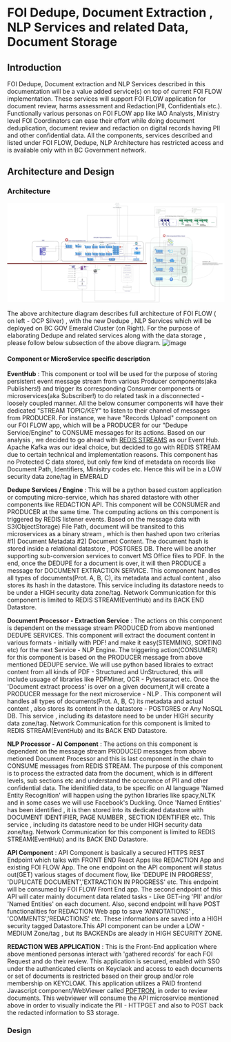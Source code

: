 # FOI Dedupe, Document Extraction ,  NLP Services and related Data, Document Storage

## Introduction
FOI Dedupe, Document extraction and NLP Services described in this documentation will be a value added service(s) on top of current FOI FLOW implementation. These services will support FOI FLOW application for document review, harms assessment and Redaction(PII, Confidentials etc.).  Functionally various personas on FOI FLOW app like IAO Analysts, Ministry level FOI Coordinators can ease their effort while doing document deduplication, document review and redaction on digital records having PII and other confidential data. All the components, services described and listed under FOI FLOW, Dedupe, NLP Architecture has restricted access and is available only with in BC Government network.

## Architecture and Design
### Architecture
![Here is the Full FOI Flow architecture](./archanddesign/images/Option1_TechArch_Emerald.jpg)

The above architecture diagram describes full architecture of FOI FLOW ( on left - OCP Silver) , with the new Dedupe , NLP Services which will be deployed on BC GOV Emerald Cluster (on Right). For the purpose of elaborating Dedupe and related services along with the data storage , please follow below subsection of the above diagram.
![image](https://user-images.githubusercontent.com/78570775/204931018-582b9630-b2be-44ed-9ef2-56d6625668c1.png)

#### Component or MicroService specific description
**EventHub** : This component or tool will be used for the purpose of storing persistent event message stream from various Producer components(aka Publishers!) and trigger its corresponding Consumer components or microservices(aka Subscriber!) to do related task in a disconnected - loosely coupled manner. All the below consumer components will have their dedicated "STREAM TOPIC/KEY" to listen to their channel of messages from PRODUCER. For instance, we have "Records Upload" component on our FOI FLOW app, which will be a PRODUCER for our "Dedupe Service/Engine" to CONSUME messages for its actions. Based on our analysis , we decided to go ahead with [REDIS STREAMS](https://redis.io/docs/data-types/streams-tutorial/) as our Event Hub. Apache Kafka was our ideal choice, but decided to go with REDIS STREAM due to certain technical and implementation reasons. This component has no Protected C data stored, but only few kind of metadata on records like Document Path, Identifiers, Minisitry codes etc. Hence this will be in a LOW security data zone/tag in EMERALD 

**Dedupe Services / Engine** : This will be a python based custom application or computing micro-service, which has shared datastore with other components like REDACTION API. This component will be CONSUMER and PRODUCER at the same time. The computing actions on this component is triggered by REDIS listener events. Based on the message data with S3(ObjectStorage) File Path, document will be transited to this microservices as a binary stream , which is then hashed upon two criterias #1) Document Metadata #2) Document Content. The document hash is stored inside a relational datastore , POSTGRES DB. There will be another supporting sub-conversion services to convert MS Office files to PDF. In the end, once the DEDUPE for a document is over, it will then PRODUCE a message for DOCUMENT EXTRACTION SERVICE.  This component handles all types of documents(Prot. A, B, C), its metadata and actual content , also stores its hash in the datastore. This service including its datastore needs to be under a HIGH security data zone/tag. Network Communication for this component is limited to REDIS STREAM(EventHub) and its BACK END Datastore.

**Document Processor - Extraction Service** : The actions on this component is dependent on the message stream PRODUCED from above mentioned DEDUPE SERVICES. This  component will extract the document content in various formats - initially with PDF! and make it easy(STEMMING, SORTING etc) for the next Service - NLP Engine. The triggering action(CONSUMER) for this component is based on the PRODUCER message from above mentioned DEDUPE service. We will use python based libraies to extract content from all kinds of  PDF - Structured and UnStructured, this will include usuage of libraries like  PDFMiner, OCR - Pytessaract etc. Once the 'Document extract process' is over on a given document,it will create a PRODUCER message for the next microservice - NLP . This component will handles all types of documents(Prot. A, B, C) its metadata and actual content , also stores its content in the datastore - POSTGRES or Any NoSQL DB. This service , including its datastore need to be under HIGH security data zone/tag. Network Communication for this component is limited to REDIS STREAM(EventHub) and its BACK END Datastore.

**NLP Processor - AI Component** : The actions on this component is dependent on the message stream PRODUCED messages from above metioned Document Processor and this is last component in the chain to CONSUME messages from REDIS STREAM. The purpose of this component is to process the extracted data from the document, which is in different levels, sub sections etc and understand the occurence of PII and other confidential data. The idenitified data, to be specific on AI language 'Named Entity Recognition' will happen using the python libraries like spacy,NLTK and in some cases we will use Facebook's Duckling. Once 'Named Entities' has been identified , it is then stored into its dedicated datastore with DOCUMENT IDENTIFIER, PAGE NUMBER , SECTION IDENTIFIER etc. This service , including its datastore need to be under HIGH security data zone/tag. Network Communication for this component is limited to REDIS STREAM(EventHub) and its BACK END Datastore.

**API Component** : API Component is basically a secured HTTPS REST Endpoint which talks with  FRONT END React Apps like REDACTION App and existing FOI FLOW App. The one endpoint on the API component will status out(GET)  various stages of document flow, like 'DEDUPE IN PROGRESS', 'DUPLICATE DOCUMENT','EXTRACTION IN PROGRESS' etc. This endpoint will be consumed by FOI FLOW Front End app. The second endpoint of this API will cater mainly document data related tasks - Like GET-ing 'PII' and/or 'Named Entities' on each document. Also, second endpoint will have POST functionalities for REDACTION Web app to save 'ANNOTATIONS' , 'COMMENTS','REDACTIONS' etc. These informations are saved into a HIGH security tagged Datastore.This API component can be under a LOW - MEDIUM Zone/tag , but its BACKENDs are aleady in HIGH SECURITY ZONE.

**REDACTION WEB APPLICATION** : This is the Front-End application where above mentioned personas interact with 'gathered records' for each FOI Request and do their review. This application is secured, enabled with SSO under the authenticated clients on Keyclaok and access to each documents or set of documents is restricted based on their group and/or role membership on KEYCLOAK. This application utilizes a PAID frontend Javascript component/WebViewer called [PDFTRON](https://www.pdftron.com/webviewer/), in order to review documents. This webviewer will consume the API microservice mentioned above in order to visually indicate the PII - HTTPGET and also to POST back the redacted information to S3 storage. 

### Design
